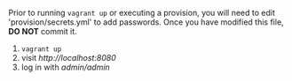 Prior to running `vagrant up` or executing a provision, you will need to edit 'provision/secrets.yml' to add passwords. Once you have modified this file, **DO NOT** commit it.

1. `vagrant up`
1. visit *http://localhost:8080*
1. log in with *admin/admin*